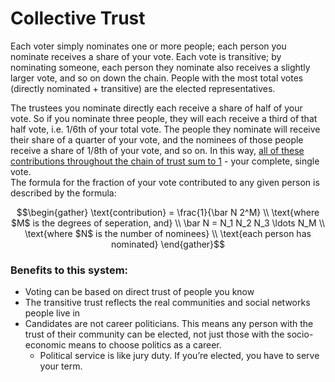 # Collective Trust
Each voter simply  nominates one or more people; each person you nominate receives a share of your vote. 
Each vote is transitive; by nominating someone, each person they nominate also receives a slightly larger vote, and so on down the chain. 
People with the most total votes (directly nominated + transitive) are the elected representatives. 

The trustees you nominate directly each receive a share of half of your vote. 
So if you nominate three people, they will each receive a third of that half vote, i.e. 1/6th of your total vote. 
The people they nominate will receive their share of a quarter of your vote, and the nominees of those people receive a share of 1/8th of your vote, and so on. 
In this way, [all of these contributions throughout the chain of trust sum to 1](https://en.wikipedia.org/wiki/1/2_%2B_1/4_%2B_1/8_%2B_1/16_%2B_%E2%8B%AF) - your complete, single vote. \
The formula for the fraction of your vote contributed to any given person is described by the formula: 
```math
\begin{gather}
\text{contribution} = \frac{1}{\bar N 2^M} \\
\text{where $M$ is the degrees of seperation, and} \\
\bar N = N_1 N_2 N_3 \ldots N_M \\
\text{where $N$ is the number of nominees} \\
\text{each person has nominated}
\end{gather}
```
### Benefits to this system:
- Voting can be based on direct trust of people you know
- The transitive trust reflects the real communities and social networks people live in
- Candidates are not career politicians. This means any person with the trust of their community can be elected, not just those with the socio-economic means to choose politics as a career.
  - Political service is like jury duty. If you’re elected, you have to serve your term.
